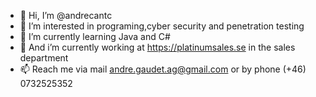 - 👋 Hi, I’m @andrecantc
- 👀 I’m interested in programing,cyber security and penetration testing  
- 🌱 I’m currently learning Java and C#
- 🚀 And i’m currently working at https://platinumsales.se in the sales department
- 📫 Reach me via mail andre.gaudet.ag@gmail.com or by phone (+46) 0732525352
